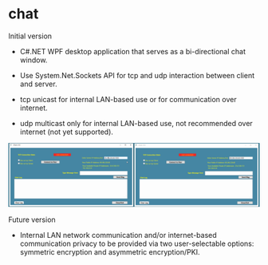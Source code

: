 # chat


Initial version 

* C#.NET WPF desktop application that serves as a bi-directional chat window. 

* Use System.Net.Sockets API for tcp and udp interaction between client and server. 

* tcp unicast for internal LAN-based use or for communication over internet. 

* udp multicast only for internal LAN-based use, not recommended over internet (not yet supported). 




![](https://github.com/25bx549/chat/blob/master/licecap3.gif)  




Future version

* Internal LAN network communication and/or internet-based communication privacy to be provided via two user-selectable options: symmetric encryption and asymmetric encryption/PKI. 


